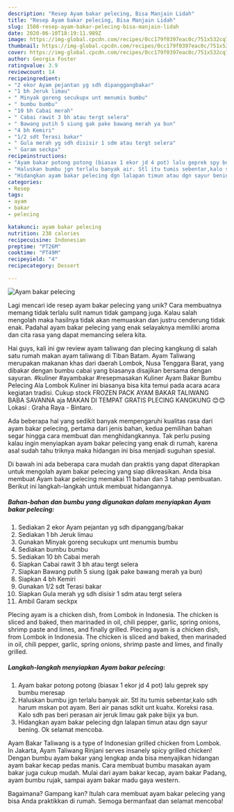 ```yaml
---
description: "Resep Ayam bakar pelecing, Bisa Manjain Lidah"
title: "Resep Ayam bakar pelecing, Bisa Manjain Lidah"
slug: 1508-resep-ayam-bakar-pelecing-bisa-manjain-lidah
date: 2020-06-10T18:19:11.989Z
image: https://img-global.cpcdn.com/recipes/0cc179f0397eac0c/751x532cq70/ayam-bakar-pelecing-foto-resep-utama.jpg
thumbnail: https://img-global.cpcdn.com/recipes/0cc179f0397eac0c/751x532cq70/ayam-bakar-pelecing-foto-resep-utama.jpg
cover: https://img-global.cpcdn.com/recipes/0cc179f0397eac0c/751x532cq70/ayam-bakar-pelecing-foto-resep-utama.jpg
author: Georgia Foster
ratingvalue: 3.9
reviewcount: 14
recipeingredient:
- "2 ekor Ayam pejantan yg sdh dipanggangbakar"
- "1 bh Jeruk limau"
- " Minyak goreng secukupx unt menumis bumbu"
- " bumbu bumbu"
- "10 bh Cabai merah"
- " Cabai rawit 3 bh atau tergt selera"
- " Bawang putih 5 siung gak pake bawang merah ya bun"
- "4 bh Kemiri"
- "1/2 sdt Terasi bakar"
- " Gula merah yg sdh disisir 1 sdm atau tergt selera"
- " Garam seckpx"
recipeinstructions:
- "Ayam bakar potong potong (biasax 1 ekor jd 4 pot) lalu geprek spy bumbu meresap"
- "Haluskan bumbu jgn terlalu banyak air. Stl itu tumis sebentar,kalo sdh harum mskan pot ayam. Beri air panas sdkit unt kuahx. Koreksi rasa. Kalo sdh pas beri perasan air jeruk limau gak pake bijix ya bun."
- "Hidangkan ayam bakar pelecing dgn lalapan timun atau dgn sayur bening. Ok selamat mencoba."
categories:
- Resep
tags:
- ayam
- bakar
- pelecing

katakunci: ayam bakar pelecing 
nutrition: 238 calories
recipecuisine: Indonesian
preptime: "PT26M"
cooktime: "PT49M"
recipeyield: "4"
recipecategory: Dessert

---
```



![Ayam bakar pelecing](https://img-global.cpcdn.com/recipes/0cc179f0397eac0c/751x532cq70/ayam-bakar-pelecing-foto-resep-utama.jpg)

Lagi mencari ide resep ayam bakar pelecing yang unik? Cara membuatnya memang tidak terlalu sulit namun tidak gampang juga. Kalau salah mengolah maka hasilnya tidak akan memuaskan dan justru cenderung tidak enak. Padahal ayam bakar pelecing yang enak selayaknya memiliki aroma dan cita rasa yang dapat memancing selera kita.

Hai guys, kali ini gw review ayam taliwang dan plecing kangkung di salah satu rumah makan ayam taliwang di Tiban Batam. Ayam Taliwang merupakan makanan khas dari daerah Lombok, Nusa Tenggara Barat, yang dibakar dengan bumbu cabai yang biasanya disajikan bersama dengan sayuran. #kuliner #ayambakar #resepmasakan Kuliner Ayam Bakar Bumbu Pelecing Ala Lombok Kuliner ini biasanya bisa kita temui pada acara acara kegiatan tradisi. Cukup stock FROZEN PACK AYAM BAKAR TALIWANG BABA SAVANNA aja MAKAN DI TEMPAT GRATIS PLECING KANGKUNG 😊😊 Lokasi : Graha Raya - Bintaro.

Ada beberapa hal yang sedikit banyak mempengaruhi kualitas rasa dari ayam bakar pelecing, pertama dari jenis bahan, kedua pemilihan bahan segar hingga cara membuat dan menghidangkannya. Tak perlu pusing kalau ingin menyiapkan ayam bakar pelecing yang enak di rumah, karena asal sudah tahu triknya maka hidangan ini bisa menjadi suguhan spesial.


Di bawah ini ada beberapa cara mudah dan praktis yang dapat diterapkan untuk mengolah ayam bakar pelecing yang siap dikreasikan. Anda bisa membuat Ayam bakar pelecing memakai 11 bahan dan 3 tahap pembuatan. Berikut ini langkah-langkah untuk membuat hidangannya.

<!--inarticleads1-->

##### Bahan-bahan dan bumbu yang digunakan dalam menyiapkan Ayam bakar pelecing:

1. Sediakan 2 ekor Ayam pejantan yg sdh dipanggang/bakar
1. Sediakan 1 bh Jeruk limau
1. Gunakan  Minyak goreng secukupx unt menumis bumbu
1. Sediakan  bumbu bumbu
1. Sediakan 10 bh Cabai merah
1. Siapkan  Cabai rawit 3 bh atau tergt selera
1. Siapkan  Bawang putih 5 siung (gak pake bawang merah ya bun)
1. Siapkan 4 bh Kemiri
1. Gunakan 1/2 sdt Terasi bakar
1. Siapkan  Gula merah yg sdh disisir 1 sdm atau tergt selera
1. Ambil  Garam seckpx


Plecing ayam is a chicken dish, from Lombok in Indonesia. The chicken is sliced and baked, then marinaded in oil, chili pepper, garlic, spring onions, shrimp paste and limes, and finally grilled. Plecing ayam is a chicken dish, from Lombok in Indonesia. The chicken is sliced and baked, then marinaded in oil, chili pepper, garlic, spring onions, shrimp paste and limes, and finally grilled. 

<!--inarticleads2-->

##### Langkah-langkah menyiapkan Ayam bakar pelecing:

1. Ayam bakar potong potong (biasax 1 ekor jd 4 pot) lalu geprek spy bumbu meresap
1. Haluskan bumbu jgn terlalu banyak air. Stl itu tumis sebentar,kalo sdh harum mskan pot ayam. Beri air panas sdkit unt kuahx. Koreksi rasa. Kalo sdh pas beri perasan air jeruk limau gak pake bijix ya bun.
1. Hidangkan ayam bakar pelecing dgn lalapan timun atau dgn sayur bening. Ok selamat mencoba.


Ayam Bakar Taliwang is a type of Indonesian grilled chicken from Lombok. In Jakarta, Ayam Taliwang Rinjani serves insanely spicy grilled chicken! Dengan bumbu ayam bakar yang lengkap anda bisa menyajikan hidangan ayam bakar kecap pedas manis. Cara membuat bumbu masakan ayam bakar juga cukup mudah. Mulai dari ayam bakar kecap, ayam bakar Padang, ayam bumbu rujak, sampai ayam bakar madu gaya western. 

Bagaimana? Gampang kan? Itulah cara membuat ayam bakar pelecing yang bisa Anda praktikkan di rumah. Semoga bermanfaat dan selamat mencoba!
